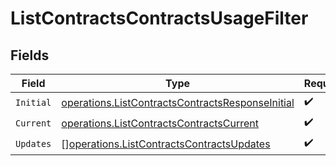 # ListContractsContractsUsageFilter


## Fields

| Field                                                                                                                | Type                                                                                                                 | Required                                                                                                             | Description                                                                                                          |
| -------------------------------------------------------------------------------------------------------------------- | -------------------------------------------------------------------------------------------------------------------- | -------------------------------------------------------------------------------------------------------------------- | -------------------------------------------------------------------------------------------------------------------- |
| `Initial`                                                                                                            | [operations.ListContractsContractsResponseInitial](../../models/operations/listcontractscontractsresponseinitial.md) | :heavy_check_mark:                                                                                                   | N/A                                                                                                                  |
| `Current`                                                                                                            | [operations.ListContractsContractsCurrent](../../models/operations/listcontractscontractscurrent.md)                 | :heavy_check_mark:                                                                                                   | N/A                                                                                                                  |
| `Updates`                                                                                                            | [][operations.ListContractsContractsUpdates](../../models/operations/listcontractscontractsupdates.md)               | :heavy_check_mark:                                                                                                   | N/A                                                                                                                  |